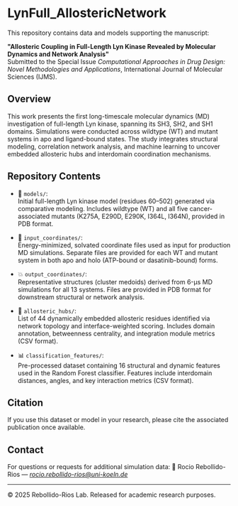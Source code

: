 # LynFull_AllostericNetwork

This repository contains data and models supporting the manuscript:

**"Allosteric Coupling in Full-Length Lyn Kinase Revealed by Molecular Dynamics and Network Analysis"**  
Submitted to the Special Issue *Computational Approaches in Drug Design: Novel Methodologies and Applications*, International Journal of Molecular Sciences (IJMS).

## Overview

This work presents the first long-timescale molecular dynamics (MD) investigation of full-length Lyn kinase, spanning its SH3, SH2, and SH1 domains. Simulations were conducted across wildtype (WT) and mutant systems in apo and ligand-bound states. The study integrates structural modeling, correlation network analysis, and machine learning to uncover embedded allosteric hubs and interdomain coordination mechanisms.

## Repository Contents

- 🧬 `models/`:  
  Initial full-length Lyn kinase model (residues 60–502) generated via comparative modeling. Includes wildtype (WT) and all five cancer-associated mutants (K275A, E290D, E290K, I364L, I364N), provided in PDB format.

- 🧪 `input_coordinates/`:  
  Energy-minimized, solvated coordinate files used as input for production MD simulations. Separate files are provided for each WT and mutant system in both apo and holo (ATP-bound or dasatinib-bound) forms.

- 💥 `output_coordinates/`:  
  Representative structures (cluster medoids) derived from 6-μs MD simulations for all 13 systems. Files are provided in PDB format for downstream structural or network analysis.

- 🔗 `allosteric_hubs/`:  
  List of 44 dynamically embedded allosteric residues identified via network topology and interface-weighted scoring. Includes domain annotation, betweenness centrality, and integration module metrics (CSV format).

- 📊 `classification_features/`:  
  Pre-processed dataset containing 16 structural and dynamic features used in the Random Forest classifier. Features include interdomain distances, angles, and key interaction metrics (CSV format).

## Citation

If you use this dataset or model in your research, please cite the associated publication once available.

## Contact

For questions or requests for additional simulation data:
📧 Rocio Rebollido-Rios — *rocio.rebollido-rios@uni-koeln.de*

---

© 2025 Rebollido-Rios Lab. Released for academic research purposes.
